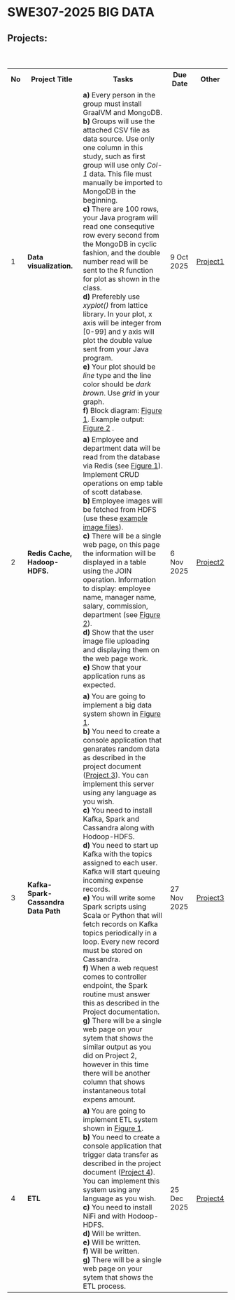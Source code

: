 # SWE307-2025 BIG DATA

## Projects:

<table>
  <header>
    <th>No</th>
    <th>Project Title</th>
    <th>Tasks</th>
    <th>Due Date</th>
    <th>Other</th>
  </header>
  <body>
    <tr>
      <td>1</td>
      <td><b>Data visualization.</b></td>
      <td>
        <b>a)</b> Every person in the group must install GraalVM and MongoDB. <br> 
        <b>b)</b> Groups will use the attached CSV file as data source. Use only one column in this study, such as first group will use only <i>Col-1</i> data.  This file must manually be imported to MongoDB in the beginning.<br>
        <b>c)</b> There are 100 rows, your Java program will read one consequtive row every second from the MongoDB in cyclic fashion, and the double number read will be sent to the R function for plot as shown in the class.<br>
        <b>d)</b> Preferebly use <i>xyplot()</i> from lattice library. In your plot, x axis will be integer from [0-99] and y axis will plot the double value sent from your Java program.<br>
        <b>e)</b> Your plot should be <i>line</i> type and the line color should be <i>dark brown</i>. Use <i>grid</i> in your graph.<br>
        <b>f)</b> Block diagram: <a href = "https://github.com/ozmen54/SWE307-2025/blob/main/pro1block.png">Figure 1</a>. Example output: <a href = "https://github.com/ozmen54/SWE307-2025/blob/main/pro1.png">Figure 2</a> .
      </td>
      <td>9 Oct 2025 <br></td>
      <td><a href="pro1_2025.pdf">Project1</a></td>
    </tr>
    <tr>
      <td>2</td>
      <td><b>Redis Cache, Hadoop-HDFS.</b></td>
      <td>
        <b>a)</b> Employee and department data will be read from the database via Redis (see <a href="https://github.com/ozmen54/SWE307-2025/blob/main/pro2.png">Figure 1</a>). Implement CRUD operations on emp table of scott database. <br>
        <b>b)</b> Employee images will be fetched from HDFS (use these <a href="images.zip">example image files</a>).<br>
        <b>c)</b> There will be a single web page, on this page the information will be displayed in a table using the JOIN operation. Information to display: employee name, manager name, salary, commission, department (see <a href="https://github.com/ozmen54/SWE307-2025/blob/main/Screenshot.png">Figure 2</a>). <br>
        <b>d)</b> Show that the user image file uploading and displaying them on the web page work. <br>
        <b>e)</b> Show that your application runs as expected.
      </td>
      <td>6 Nov 2025<br></td>
      <td><a href="pro2_2025.pdf">Project2</a></td>
    </tr>
    <tr>
      <td>3</td>
      <td><b>Kafka-Spark-Cassandra Data Path</b></td>
      <td>
        <b>a)</b> You are going to implement a big data system shown in <a href="https://github.com/ozmen54/SWE307-2025/blob/main/pro-3.pdf">Figure 1</a>. <br>
        <b>b)</b> You need to create a console application that genarates random data as described in the project document (<a href="https://github.com/ozmen54/SWE307-2025/blob/main/pro3.pdf">Project 3</a>). You can implement this server using any language as you wish. <br>
        <b>c)</b> You need to install Kafka, Spark and Cassandra along with Hodoop-HDFS. <br>
        <b>d)</b> You need to start up Kafka with the topics assigned to each user. Kafka will start queuing incoming expense records.<br>
        <b>e)</b> You will write some Spark scripts using Scala or Python that will fetch records on Kafka topics periodically in a loop. Every new record must be stored on Cassandra. <br>
        <b>f)</b> When a web request comes to controller endpoint, the Spark routine must answer this as described in the Project documentation. <br>
        <b>g)</b> There will be a single web page on your sytem that shows the similar output as you did on Project 2, however in this time there will be another column that shows instantaneous total expens amount. <br> 
      </td>
      <td>27 Nov 2025<br></td>
      <td><a href="pro3.pdf">Project3</a></td>
    </tr>
    <tr>
      <td>4</td>
      <td><b>ETL</b></td>
      <td>
        <b>a)</b> You are going to implement ETL system shown in <a href="https://github.com/ozmen54/SWE307-2025/blob/main/pro-4.pdf">Figure 1</a>. <br>
        <b>b)</b> You need to create a console application that trigger data transfer as described in the project document (<a href="https://github.com/ozmen54/SWE307-2025/blob/main/pro4.pdf">Project 4</a>). You can implement this system using any language as you wish. <br>
        <b>c)</b> You need to install NiFi and with Hodoop-HDFS. <br>
        <b>d)</b> Will be written.<br>
        <b>e)</b> Will be written.<br>
        <b>f)</b> Will be written.<br>
        <b>g)</b> There will be a single web page on your sytem that shows the ETL process. <br>
      </td>
      <td>25 Dec 2025<br></td>
      <td><a href="pro4.pdf">Project4</a></td>
    </tr>
</body>
</table>
